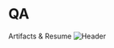 # QA
Artifacts &amp; Resume
![Header](https://img.shields.io/badge/Jira-090909?style=for-the-badge&logo=jira&logoColor=136be1)
